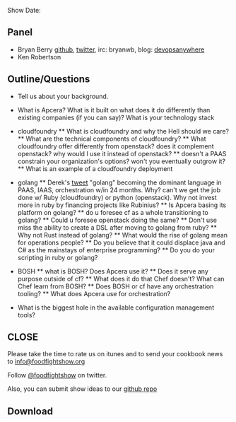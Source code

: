 Show Date:  

Panel<a name="panel"></a>
-----

* Bryan Berry [github](http://github.com/bryanwb), [twitter](http://twitter.com/bryanwb), irc: bryanwb, blog: [devopsanywhere](http://devopsanywhere.blogspot.com)
* Ken Robertson

Outline/Questions
-----------------

* Tell us about your background.

* What is Apcera? What is it built on what does it do differently than
  existing companies (if you can say)? What is your technology stack
* cloudfoundry
** What is cloudfoundry and why the Hell should we care?
** What are the technical components of cloudfoundry?
** What cloudfoundry offer differently from openstack? does it
  complement openstack? why would I use it instead of openstack?
** doesn't a PAAS constrain your organization's options? won't you
  eventually outgrow it?
** What is an example of a cloudfoundry deployment
* golang
** Derek's
[tweet](https://twitter.com/derekcollison/status/245522124666716160)
 "golang" becoming the dominant language in PAAS, IAAS, orchestration
 w/in 24 months. Why? can't we get the job done w/ Ruby (cloudfoundry) or
  python (openstack). Why not invest more in ruby by financing
  projects like Rubinius?
** Is Apcera basing its platform on golang?
** do u foresee cf as a whole transitioning to golang?
** Could u foresee openstack doing the same?
** Don't use miss the ability to create a DSL after moving to golang
from ruby?
** Why not Rust instead of golang?
** What would the rise of golang mean for operations people?
** Do you believe that it could displace java and C# as the mainstays
  of enterprise programming?
** Do you do your scripting in ruby or golang?
* BOSH
** what is BOSH? Does Apcera use it?
** Does it serve any purpose outside of cf?
** What does it do that Chef doesn't? What can Chef learn from BOSH?
** Does BOSH or cf have any orchestration tooling?
** What does Apcera use for orchestration?
* What is the biggest hole in the available configuration management tools?


CLOSE
-----

Please take the time to rate us on itunes and to send your cookbook
news to info@foodfightshow.org

Follow [@foodfightshow](http://twitter.com/foodfightshow) on twitter.

Also, you can submit show ideas to our [github repo](https://github.com/foodfight/showz)



Download
--------
